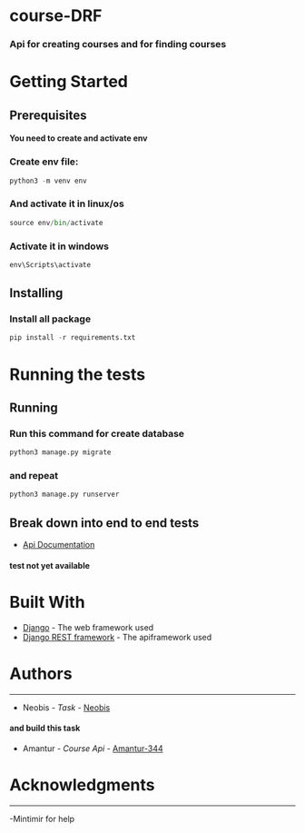 # course-DRF

### Api for creating courses and for finding courses
# Getting Started

## Prerequisites
#### You need to create and activate env 
### Create env file:
```python
python3 -m venv env
```
### And activate it in linux/os
```python 
source env/bin/activate
```
### Activate it in windows 
```python
env\Scripts\activate
```

## Installing
### Install all package
```python
pip install -r requirements.txt
```

# Running the tests

## Running
### Run this command for create database
```python
python3 manage.py migrate
```
### and repeat
```python
python3 manage.py runserver
```
## Break down into end to end tests
- [Api Documentation](http://127.0.0.1:8000/swagger/?format=openapi)
#### test not yet available

# Built With

- [Django](https://www.djangoproject.com/) - The web framework used
- [Django REST framework](https://www.django-rest-framework.org/) - The apiframework used

# Authors
____
- Neobis - _Task_ - [Neobis](https://neobis.com/)
#### and build this task
- Amantur - _Course Api_ - [Amantur-344](https://github.com/Amantur-344)

# Acknowledgments
____
-Mintimir for help 

